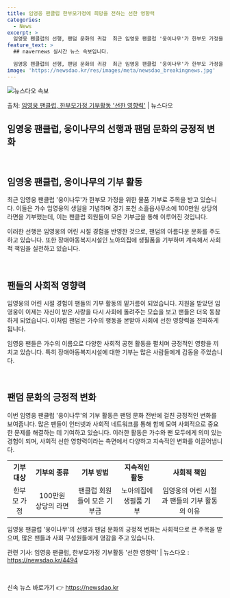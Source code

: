 ```yaml
---
title: 임영웅 팬클럽 한부모가정에 희망을 전하는 선한 영향력
categories:
  - News
excerpt: >
  임영웅 팬클럽의 선행, 팬덤 문화의 귀감  최근 임영웅 팬클럽 '웅이나무'가 한부모 가정을 위한 물품 기부로…
feature_text: >
  ## navernews 실시간 뉴스 속보입니다.

  임영웅 팬클럽의 선행, 팬덤 문화의 귀감  최근 임영웅 팬클럽 '웅이나무'가 한부모 가정을 위한 물품 기부로…
image: 'https://newsdao.kr/res/images/meta/newsdao_breakingnews.jpg'
---
```


![뉴스다오 속보](https://newsdao.kr/res/images/meta/newsdao_breakingnews.jpg)

<p>출처: <a href="https://newsdao.kr/4494" rel="dofollow">임영웅 팬클럽, 한부모가정 기부활동 '선한 영향력'</a> | 뉴스다오</p>

<h2>임영웅 팬클럽, 웅이나무의 선행과 팬덤 문화의 긍정적 변화</h2>
<p data-ke-size="size16">&nbsp;</p>
<h2 data-ke-size="size26">임영웅 팬클럽, 웅이나무의 기부 활동</h2>
<p>최근 임영웅 팬클럽 '웅이나무'가 한부모 가정을 위한 물품 기부로 주목을 받고 있습니다. 이들은 가수 임영웅의 생일을 기념하며 경기 포천 소흘읍사무소에 100만원 상당의 라면을 기부했는데, 이는 팬클럽 회원들이 모은 기부금을 통해 이루어진 것입니다.</p>
<p>이러한 선행은 임영웅의 어린 시절 경험을 반영한 것으로, 팬덤의 아름다운 문화를 주도하고 있습니다. 또한 장애아동복지시설인 노아의집에 생필품을 기부하며 계속해서 사회적 책임을 실천하고 있습니다.</p>
<p data-ke-size="size16">&nbsp;</p>
<h2 data-ke-size="size26">팬들의 사회적 영향력</h2>
<p>임영웅의 어린 시절 경험이 팬들의 기부 활동의 밑거름이 되었습니다. 지원을 받았던 임영웅이 이제는 자신이 받은 사랑을 다시 사회에 돌려주는 모습을 보고 팬들은 더욱 동참하게 되었습니다. 이처럼 팬덤은 가수의 행동을 본받아 사회에 선한 영향력을 전파하게 됩니다.</p>
<p>임영웅 팬들은 가수의 이름으로 다양한 사회적 공헌 활동을 펼치며 긍정적인 영향을 끼치고 있습니다. 특히 장애아동복지시설에 대한 기부는 많은 사람들에게 감동을 주었습니다.</p>
<p data-ke-size="size16">&nbsp;</p>
<h2 data-ke-size="size26">팬덤 문화의 긍정적 변화</h2>
<p>이번 임영웅 팬클럽 '웅이나무'의 기부 활동은 팬덤 문화 전반에 걸친 긍정적인 변화를 보여줍니다. 많은 팬들이 인터넷과 사회적 네트워크를 통해 함께 모여 사회적으로 중요한 문제를 해결하는 데 기여하고 있습니다. 이러한 활동은 가수와 팬 모두에게 의미 있는 경험이 되며, 사회적 선한 영향력이라는 측면에서 다양하고 지속적인 변화를 이끌어냅니다.</p>
<table>
	<tbody>
		<tr>
			<td style="text-align: center; height: 17px;"><b>기부 대상</b></td>
			<td style="text-align: center; height: 17px;"><b>기부의 종류</b></td>
			<td style="text-align: center; height: 17px;"><b>기부 방법</b></td>
			<td style="text-align: center; height: 17px;"><b>지속적인 활동</b></td>
			<td style="text-align: center; height: 17px;"><b>사회적 책임</b></td>
		</tr>
		<tr>
			<td style="text-align: center; height: 17px;">한부모 가정</td>
			<td style="text-align: center; height: 17px;">100만원 상당의 라면</td>
			<td style="text-align: center; height: 17px;">팬클럽 회원들이 모은 기부금</td>
			<td style="text-align: center; height: 17px;">노아의집에 생필품 기부</td>
			<td style="text-align: center; height: 17px;">임영웅의 어린 시절과 팬들의 기부 활동의 이유</td>
		</tr>
	</tbody>
</table>
<p>임영웅 팬클럽 '웅이나무'의 선행과 팬덤 문화의 긍정적 변화는 사회적으로 큰 주목을 받으며, 많은 팬들과 사회 구성원들에게 영감을 주고 있습니다.</p>
<p>관련 기사: 임영웅 팬클럽, 한부모가정 기부활동 '선한 영향력' | 뉴스다오 : <a href="https://newsdao.kr/4494">https://newsdao.kr/4494</a></p>
<p data-ke-size="size16">&nbsp;</p> 

신속 뉴스 바로가기 👉 <a href="https://newsdao.kr" rel="dofollow">https://newsdao.kr</a>


